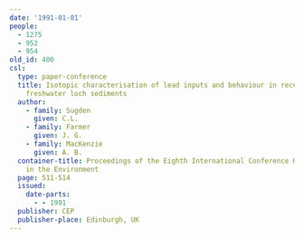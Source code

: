 ```yaml
---
date: '1991-01-01'
people:
  - 1275
  - 952
  - 954
old_id: 400
csl:
  type: paper-conference
  title: Isotopic characterisation of lead inputs and behaviour in recent Scottish
    freshwater loch sediments
  author:
    - family: Sugden
      given: C.L.
    - family: Farmer
      given: J. G.
    - family: MacKenzie
      given: A. B.
  container-title: Proceedings of the Eighth International Conference Heavy Metals
    in the Environment
  page: 511-514
  issued:
    date-parts:
      - - 1991
  publisher: CEP
  publisher-place: Edinburgh, UK
---
```

